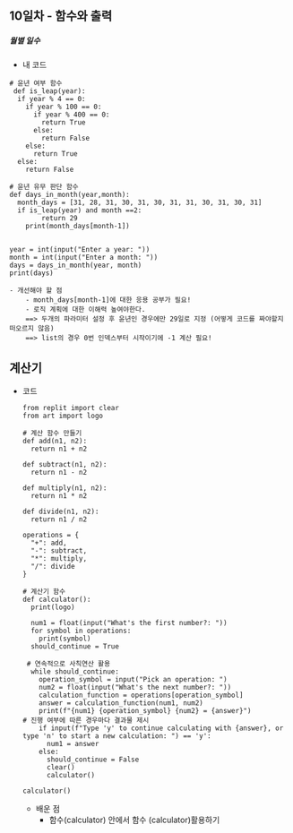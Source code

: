 ## 10일차 - 함수와 출력

##### 월별 일수
- 내 코드
```
# 윤년 여부 함수
 def is_leap(year):
  if year % 4 == 0:
    if year % 100 == 0:
      if year % 400 == 0:
        return True
      else:
        return False
    else:
      return True
  else:
    return False

# 윤년 유무 판단 함수
def days_in_month(year,month):
  month_days = [31, 28, 31, 30, 31, 30, 31, 31, 30, 31, 30, 31]  
  if is_leap(year) and month ==2:
		return 29
	print(month_days[month-1])
  

year = int(input("Enter a year: "))
month = int(input("Enter a month: "))
days = days_in_month(year, month)
print(days)
```

    - 개선해야 할 점
        - month_days[month-1]에 대한 응용 공부가 필요!
        - 로직 계획에 대한 이해력 높여야한다.
        ==> 두개의 파라미터 설정 후 윤년인 경우에만 29일로 지정 (어떻게 코드를 짜야할지 떠오르지 않음)
        ==> list의 경우 0번 인덱스부터 시작이기에 -1 계산 필요!


## 계산기

- 코드

  ```
  from replit import clear
  from art import logo

  # 계산 함수 만들기
  def add(n1, n2):
    return n1 + n2

  def subtract(n1, n2):
    return n1 - n2

  def multiply(n1, n2):
    return n1 * n2

  def divide(n1, n2):
    return n1 / n2

  operations = {
    "+": add,
    "-": subtract,
    "*": multiply,
    "/": divide
  }

  # 계산기 함수 
  def calculator():
    print(logo)

    num1 = float(input("What's the first number?: "))
    for symbol in operations:
      print(symbol)
    should_continue = True
   
   # 연속적으로 사칙연산 활용
    while should_continue:
      operation_symbol = input("Pick an operation: ")
      num2 = float(input("What's the next number?: "))
      calculation_function = operations[operation_symbol]
      answer = calculation_function(num1, num2)
      print(f"{num1} {operation_symbol} {num2} = {answer}")
  # 진행 여부에 따른 경우마다 결과물 제시
      if input(f"Type 'y' to continue calculating with {answer}, or type 'n' to start a new calculation: ") == 'y':
        num1 = answer
      else:
        should_continue = False
        clear()
        calculator()

  calculator()

  ```

  - 배운 점
    - 함수(calculator) 안에서 함수 (calculator)활용하기

